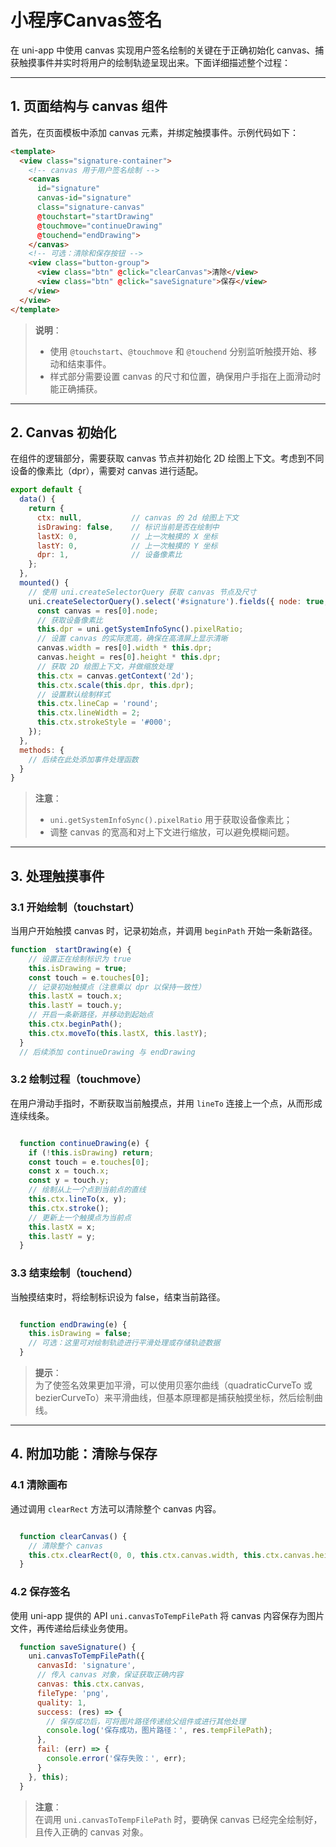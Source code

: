 # 小程序Canvas签名

在 uni-app 中使用 canvas 实现用户签名绘制的关键在于正确初始化 canvas、捕获触摸事件并实时将用户的绘制轨迹呈现出来。下面详细描述整个过程：

---

## 1. 页面结构与 canvas 组件

首先，在页面模板中添加 canvas 元素，并绑定触摸事件。示例代码如下：

```html
<template>
  <view class="signature-container">
    <!-- canvas 用于用户签名绘制 -->
    <canvas
      id="signature"
      canvas-id="signature"
      class="signature-canvas"
      @touchstart="startDrawing"
      @touchmove="continueDrawing"
      @touchend="endDrawing">
    </canvas>
    <!-- 可选：清除和保存按钮 -->
    <view class="button-group">
      <view class="btn" @click="clearCanvas">清除</view>
      <view class="btn" @click="saveSignature">保存</view>
    </view>
  </view>
</template>
```

> **说明**：
> - 使用 `@touchstart`、`@touchmove` 和 `@touchend` 分别监听触摸开始、移动和结束事件。
> - 样式部分需要设置 canvas 的尺寸和位置，确保用户手指在上面滑动时能正确捕获。

---

## 2. Canvas 初始化

在组件的逻辑部分，需要获取 canvas 节点并初始化 2D 绘图上下文。考虑到不同设备的像素比（dpr），需要对 canvas 进行适配。

```js
export default {
  data() {
    return {
      ctx: null,           // canvas 的 2d 绘图上下文
      isDrawing: false,    // 标识当前是否在绘制中
      lastX: 0,            // 上一次触摸的 X 坐标
      lastY: 0,            // 上一次触摸的 Y 坐标
      dpr: 1,              // 设备像素比
    };
  },
  mounted() {
    // 使用 uni.createSelectorQuery 获取 canvas 节点及尺寸
    uni.createSelectorQuery().select('#signature').fields({ node: true, size: true }).exec((res) => {
      const canvas = res[0].node;
      // 获取设备像素比
      this.dpr = uni.getSystemInfoSync().pixelRatio;
      // 设置 canvas 的实际宽高，确保在高清屏上显示清晰
      canvas.width = res[0].width * this.dpr;
      canvas.height = res[0].height * this.dpr;
      // 获取 2D 绘图上下文，并做缩放处理
      this.ctx = canvas.getContext('2d');
      this.ctx.scale(this.dpr, this.dpr);
      // 设置默认绘制样式
      this.ctx.lineCap = 'round';
      this.ctx.lineWidth = 2;
      this.ctx.strokeStyle = '#000';
    });
  },
  methods: {
    // 后续在此处添加事件处理函数
  }
}
```

> **注意**：
> - `uni.getSystemInfoSync().pixelRatio` 用于获取设备像素比；
> - 调整 canvas 的宽高和对上下文进行缩放，可以避免模糊问题。

---

## 3. 处理触摸事件

### 3.1 开始绘制（touchstart）

当用户开始触摸 canvas 时，记录初始点，并调用 `beginPath` 开始一条新路径。

```js
function  startDrawing(e) {
    // 设置正在绘制标识为 true
    this.isDrawing = true;
    const touch = e.touches[0];
    // 记录初始触摸点（注意乘以 dpr 以保持一致性）
    this.lastX = touch.x;
    this.lastY = touch.y;
    // 开启一条新路径，并移动到起始点
    this.ctx.beginPath();
    this.ctx.moveTo(this.lastX, this.lastY);
  }
  // 后续添加 continueDrawing 与 endDrawing
```

### 3.2 绘制过程（touchmove）

在用户滑动手指时，不断获取当前触摸点，并用 `lineTo` 连接上一个点，从而形成连续线条。

```js

  function continueDrawing(e) {
    if (!this.isDrawing) return;
    const touch = e.touches[0];
    const x = touch.x;
    const y = touch.y;
    // 绘制从上一个点到当前点的直线
    this.ctx.lineTo(x, y);
    this.ctx.stroke();
    // 更新上一个触摸点为当前点
    this.lastX = x;
    this.lastY = y;
  }
```

### 3.3 结束绘制（touchend）

当触摸结束时，将绘制标识设为 false，结束当前路径。

```js

  function endDrawing(e) {
    this.isDrawing = false;
    // 可选：这里可对绘制轨迹进行平滑处理或存储轨迹数据
  }
```

> **提示**：  
> 为了使签名效果更加平滑，可以使用贝塞尔曲线（quadraticCurveTo 或 bezierCurveTo）来平滑曲线，但基本原理都是捕获触摸坐标，然后绘制曲线。

---

## 4. 附加功能：清除与保存

### 4.1 清除画布

通过调用 `clearRect` 方法可以清除整个 canvas 内容。

```js

  function clearCanvas() {
    // 清除整个 canvas
    this.ctx.clearRect(0, 0, this.ctx.canvas.width, this.ctx.canvas.height);
  }
```

### 4.2 保存签名

使用 uni-app 提供的 API `uni.canvasToTempFilePath` 将 canvas 内容保存为图片文件，再传递给后续业务使用。

```js
  function saveSignature() {
    uni.canvasToTempFilePath({
      canvasId: 'signature',
      // 传入 canvas 对象，保证获取正确内容
      canvas: this.ctx.canvas,
      fileType: 'png',
      quality: 1,
      success: (res) => {
        // 保存成功后，可将图片路径传递给父组件或进行其他处理
        console.log('保存成功，图片路径：', res.tempFilePath);
      },
      fail: (err) => {
        console.error('保存失败：', err);
      }
    }, this);
  }
```

> **注意**：  
> 在调用 `uni.canvasToTempFilePath` 时，要确保 canvas 已经完全绘制好，且传入正确的 canvas 对象。
